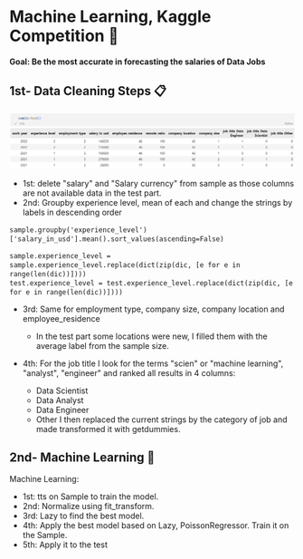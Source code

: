 # Machine Learning, Kaggle Competition 🤖

#### Goal: Be the most accurate in forecasting the salaries of Data Jobs

## 1st- Data Cleaning Steps 📋

![Result of Data Cleaning](images/result1.png)


- 1st: delete "salary" and "Salary currency" from sample as those columns are not available data in the test part.  
- 2nd: Groupby experience level, mean of each and change the strings by labels in descending order  

```
sample.groupby('experience_level')['salary_in_usd'].mean().sort_values(ascending=False)

```
```
sample.experience_level = sample.experience_level.replace(dict(zip(dic, [e for e in range(len(dic))])))
test.experience_level = test.experience_level.replace(dict(zip(dic, [e for e in range(len(dic))])))
```
- 3rd: Same for employment type, company size, company location and employee_residence
    - In the test part some locations were new, I filled them with the average label from the sample size. 

- 4th: For the job title I look for the terms "scien" or "machine learning", "analyst", "engineer" and ranked all results in 4 columns: 
    - Data Scientist
    - Data Analyst
    - Data Engineer
    - Other
    I then replaced the current strings by the category of job and made transformed it with getdummies.  


## 2nd- Machine Learning 🤖

Machine Learning: 
- 1st: tts on Sample to train the model.  
- 2nd: Normalize using fit_transform.  
- 3rd: Lazy to find the best model.  
- 4th: Apply the best model based on Lazy, PoissonRegressor. Train it on the Sample.  
- 5th: Apply it to the test  

